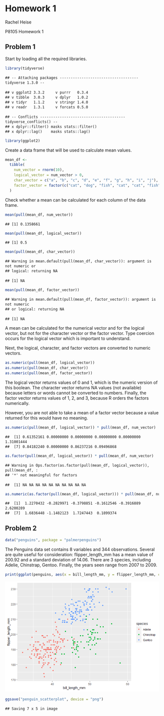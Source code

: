 Homework 1
================
Rachel Heise

P8105 Homework 1

## Problem 1

Start by loading all the required libraries.

``` r
library(tidyverse)
```

    ## -- Attaching packages ------------------------------------ tidyverse 1.3.0 --

    ## v ggplot2 3.3.2     v purrr   0.3.4
    ## v tibble  3.0.3     v dplyr   1.0.2
    ## v tidyr   1.1.2     v stringr 1.4.0
    ## v readr   1.3.1     v forcats 0.5.0

    ## -- Conflicts --------------------------------------- tidyverse_conflicts() --
    ## x dplyr::filter() masks stats::filter()
    ## x dplyr::lag()    masks stats::lag()

``` r
library(ggplot2)
```

Create a data frame that will be used to calculate mean values.

``` r
mean_df <-
  tibble(
    num_vector = rnorm(10),
    logical_vector = num_vector > 0,
    char_vector = c("a", "b", "c", "d", "e", "f", "g", "h", "i", "j"),
    factor_vector = factor(c("cat", "dog", "fish", "cat", "cat", "fish", "dog", "dog", "dog", "fish"))
  )
```

Check whether a mean can be calculated for each column of the data
frame.

``` r
mean(pull(mean_df, num_vector))
```

    ## [1] 0.1358661

``` r
mean(pull(mean_df, logical_vector))
```

    ## [1] 0.5

``` r
mean(pull(mean_df, char_vector))
```

    ## Warning in mean.default(pull(mean_df, char_vector)): argument is not numeric or
    ## logical: returning NA

    ## [1] NA

``` r
mean(pull(mean_df, factor_vector))
```

    ## Warning in mean.default(pull(mean_df, factor_vector)): argument is not numeric
    ## or logical: returning NA

    ## [1] NA

A mean can be calculated for the numerical vector and for the logical
vector, but not for the character vector or the factor vector. Type
coercion occurs for the logical vector which is important to understand.

Next, the logical, character, and factor vectors are converted to
numeric vectors.

``` r
as.numeric(pull(mean_df, logical_vector))
as.numeric(pull(mean_df, char_vector))
as.numeric(pull(mean_df, factor_vector))
```

The logical vector returns values of 0 and 1, which is the numeric
version of this boolean. The character vector returns NA values (not
available) because letters or words cannot be converted to numbers.
Finally, the factor vector returns values of 1, 2, and 3, because R
orders the factors numerically.

However, you are not able to take a mean of a factor vector because a
value returned for this would have no meaning.

``` r
as.numeric(pull(mean_df, logical_vector)) * pull(mean_df, num_vector)
```

    ##  [1] 0.61352161 0.00000000 0.00000000 0.00000000 0.00000000 1.31001444
    ##  [7] 0.84182240 0.00000000 0.86237216 0.09496868

``` r
as.factor(pull(mean_df, logical_vector)) * pull(mean_df, num_vector)
```

    ## Warning in Ops.factor(as.factor(pull(mean_df, logical_vector)), pull(mean_df, :
    ## '*' not meaningful for factors

    ##  [1] NA NA NA NA NA NA NA NA NA NA

``` r
as.numeric(as.factor(pull(mean_df, logical_vector))) * pull(mean_df, num_vector)
```

    ##  [1]  1.2270432 -0.2829971 -0.3798851 -0.1612546 -0.3916889  2.6200289
    ##  [7]  1.6836448 -1.1482123  1.7247443  0.1899374

## Problem 2

``` r
data("penguins", package = "palmerpenguins")
```

The Penguins data set contains 8 variables and 344 observations. Several
are quite useful for consideration: flipper\_length\_mm has a mean value
of 200.92 and a standard deviation of 14.06. There are 3 species,
including Adelie, Chinstrap, Gentoo. Finally, the years seen range from
2007 to 2009.

``` r
print(ggplot(penguins, aes(x = bill_length_mm, y = flipper_length_mm, color = species)) + geom_point())
```

![](homework_1_files/figure-gfm/create_scatterplot-1.png)<!-- -->

``` r
ggsave("penguin_scatterplot", device = "png")
```

    ## Saving 7 x 5 in image
